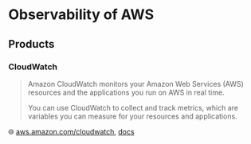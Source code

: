 # Observability of AWS

## Products

### CloudWatch

> Amazon CloudWatch monitors your Amazon Web Services (AWS) resources and the applications you run on AWS in real time.
>
> You can use CloudWatch to collect and track metrics, which are variables you can measure for your resources and applications.

🌐 [aws.amazon.com/cloudwatch](https://aws.amazon.com/cloudwatch/), [docs](https://docs.aws.amazon.com/AmazonCloudWatch/latest/monitoring/WhatIsCloudWatch.html)
